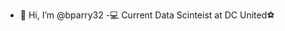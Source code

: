 - 👋 Hi, I’m @bparry32
-💻 Current Data Scinteist at DC United⚽

<!---
bparry32/bparry32 is a ✨ special ✨ repository because its `README.md` (this file) appears on your GitHub profile.
You can click the Preview link to take a look at your changes.
--->
